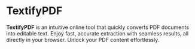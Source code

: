 # TextifyPDF
**TextifyPDF** is an intuitive online tool that quickly converts PDF documents into editable text. Enjoy fast, accurate extraction with seamless results, all directly in your browser. Unlock your PDF content effortlessly.
